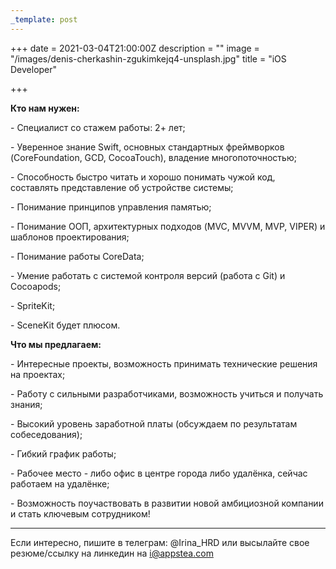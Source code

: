 ```yaml
---
_template: post
---
```


+++
date = 2021-03-04T21:00:00Z
description = ""
image = "/images/denis-cherkashin-zgukimkejq4-unsplash.jpg"
title = "iOS Developer"

+++

**Кто нам нужен:**

\- Специалист со стажем работы: 2+ лет;

\- Уверенное знание Swift, основных стандартных фреймворков (CoreFoundation, GCD, CocoaTouch), владение многопоточностью;

\- Способность быстро читать и хорошо понимать чужой код, составлять представление об устройстве системы;

\- Понимание принципов управления памятью;

\- Понимание ООП, архитектурных подходов (MVC, MVVM, MVP, VIPER) и шаблонов проектирования;

\- Понимание работы CoreData;

\- Умение работать с системой контроля версий (работа с Git) и Cocoapods;

\- SpriteKit;

\- SceneKit будет плюсом.

**Что мы предлагаем:**

\- Интересные проекты, возможность принимать технические решения на проектах;

\- Работу с сильными разработчиками, возможность учиться и получать знания;

\- Высокий уровень заработной платы (обсуждаем по результатам собеседования);

\- Гибкий график работы;

\- Рабочее место - либо офис в центре города либо удалёнка, сейчас работаем на удалёнке;

\- Возможность поучаствовать в развитии новой амбициозной компании и стать ключевым сотрудником!

***

Если интересно, пишите в телеграм: @Irina_HRD или высылайте свое резюме/ссылку на линкедин на i@appstea.com
